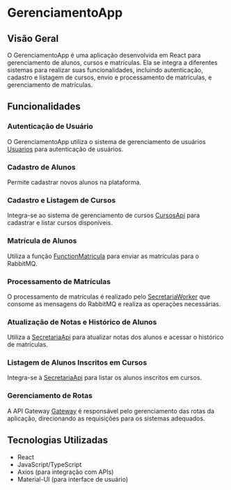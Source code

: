 # GerenciamentoApp

## Visão Geral
O GerenciamentoApp é uma aplicação desenvolvida em React para gerenciamento de alunos, cursos e matrículas. Ela se integra a diferentes sistemas para realizar suas funcionalidades, incluindo autenticação, cadastro e listagem de cursos, envio e processamento de matrículas, e gerenciamento de matrículas.

## Funcionalidades

### Autenticação de Usuário
O GerenciamentoApp utiliza o sistema de gerenciamento de usuários [Usuarios](https://github.com/MARIO-IVISA/Usuarios) para autenticação de usuários.

### Cadastro de Alunos
Permite cadastrar novos alunos na plataforma.

### Cadastro e Listagem de Cursos
Integra-se ao sistema de gerenciamento de cursos [CursosApi](https://github.com/MARIO-IVISA/CursosApi) para cadastrar e listar cursos disponíveis.

### Matrícula de Alunos
Utiliza a função [FunctionMatricula](https://github.com/MARIO-IVISA/FunctionMatricula) para enviar as matrículas para o RabbitMQ.

### Processamento de Matrículas
O processamento de matrículas é realizado pelo [SecretariaWorker](https://github.com/MARIO-IVISA/SecretariaWorker) que consome as mensagens do RabbitMQ e realiza as operações necessárias.

### Atualização de Notas e Histórico de Alunos
Utiliza a [SecretariaApi](https://github.com/MARIO-IVISA/SecretariaApi) para atualizar notas dos alunos e acessar o histórico de matrículas.

### Listagem de Alunos Inscritos em Cursos
Integra-se à [SecretariaApi](https://github.com/MARIO-IVISA/SecretariaApi) para listar os alunos inscritos em cursos.

### Gerenciamento de Rotas
A API Gateway [Gateway](https://github.com/MARIO-IVISA/Gateway) é responsável pelo gerenciamento das rotas da aplicação, direcionando as requisições para os sistemas adequados.

## Tecnologias Utilizadas

- React
- JavaScript/TypeScript
- Axios (para integração com APIs)
- Material-UI (para interface de usuário)
